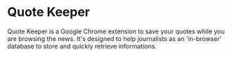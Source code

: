 # Quote Keeper

Quote Keeper is a Google Chrome extension to save your quotes while you are browsing the news. It's designed to help journalists as an 'in-browser' database to store and quickly retrieve informations.
